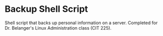 # Backup Shell Script
Shell script that backs up personal information on a server. Completed for Dr. Belanger's Linux Administration class (CIT 225).
